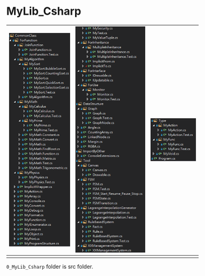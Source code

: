 # MyLib_Csharp
| ![](https://raw.githubusercontent.com/CWKSC/MyLib_Csharp/master/image/FileStructure1.png) | ![](https://raw.githubusercontent.com/CWKSC/MyLib_Csharp/master/image/FileStructure2.png) | ![](https://raw.githubusercontent.com/CWKSC/MyLib_Csharp/master/image/FileStructure3.png) |
| ------------------------------------------------------------ | ------------------------------------------------------------ | ------------------------------------------------------------ |
|                                                              |                                                              |                                                              |

`0_MyLib_Csharp` folder is src folder.